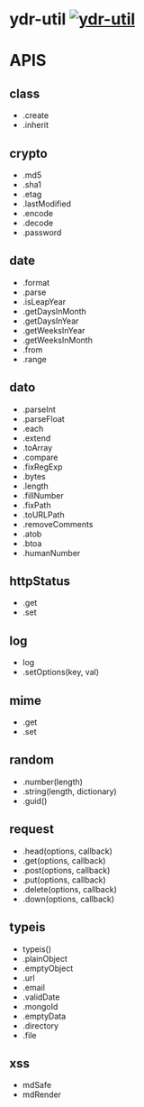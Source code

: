 # ydr-util [![ydr-util](https://img.shields.io/npm/v/ydr-util.svg?style=flat)](https://npmjs.org/package/ydr-util)

# APIS

## class
- .create
- .inherit


## crypto
- .md5
- .sha1
- .etag
- .lastModified
- .encode
- .decode
- .password


## date
- .format
- .parse
- .isLeapYear
- .getDaysInMonth
- .getDaysInYear
- .getWeeksInYear
- .getWeeksInMonth
- .from
- .range


## dato
- .parseInt
- .parseFloat
- .each
- .extend
- .toArray
- .compare
- .fixRegExp
- .bytes
- .length
- .fillNumber
- .fixPath
- .toURLPath
- .removeComments
- .atob
- .btoa
- .humanNumber


## httpStatus
- .get
- .set


## log
- log
- .setOptions(key, val)


## mime
- .get
- .set


## random
- .number(length)
- .string(length, dictionary)
- .guid()


## request
- .head(options, callback)
- .get(options, callback)
- .post(options, callback)
- .put(options, callback)
- .delete(options, callback)
- .down(options, callback)


## typeis
- typeis()
- .plainObject
- .emptyObject
- .url
- .email
- .validDate
- .mongoId
- .emptyData
- .directory
- .file


## xss
- mdSafe
- mdRender
